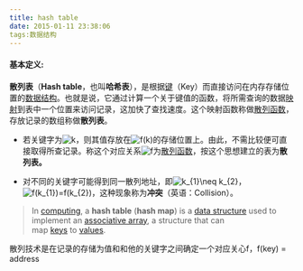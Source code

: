 ```yaml
---
title: hash table
date: 2015-01-11 23:38:06
tags:数据结构
---
```




#### 基本定义: 

**散列表**（**Hash table**，也叫**哈希表**），是根据[键](https://zh.wikipedia.org/wiki/%E9%8D%B5)（Key）而直接访问在内存存储位置的[数据结构](https://zh.wikipedia.org/wiki/%E6%95%B0%E6%8D%AE%E7%BB%93%E6%9E%84)。也就是说，它通过计算一个关于键值的函数，将所需查询的数据[映射](https://zh.wikipedia.org/wiki/%E6%98%A0%E5%B0%84)到表中一个位置来访问记录，这加快了查找速度。这个映射函数称做[散列函数](https://zh.wikipedia.org/wiki/%E6%95%A3%E5%88%97%E5%87%BD%E6%95%B0)，存放记录的数组称做**散列表**。

- 若关键字为![k](https://wikimedia.org/api/rest_v1/media/math/render/svg/c3c9a2c7b599b37105512c5d570edc034056dd40)，则其值存放在![f(k)](https://wikimedia.org/api/rest_v1/media/math/render/svg/c36f16f5357aeb5b0fa2fe3040e74282d62f8881)的存储位置上。由此，不需比较便可直接取得所查记录。称这个对应关系![f](https://wikimedia.org/api/rest_v1/media/math/render/svg/132e57acb643253e7810ee9702d9581f159a1c61)为[散列函数](https://zh.wikipedia.org/wiki/%E6%95%A3%E5%88%97%E5%87%BD%E6%95%B0)，按这个思想建立的表为**散列表。**



- 对不同的关键字可能得到同一散列地址，即![k_{1}\neq k_{2}](https://wikimedia.org/api/rest_v1/media/math/render/svg/f2b910a452063a4769272110d8d22cab053d433d)，![f(k_{1})=f(k_{2})](https://wikimedia.org/api/rest_v1/media/math/render/svg/fa1d43b27a17bf57baf12626ad7cfbf8ee9bb96d)，这种现象称为**冲突**（英语：Collision）。


  


> In [computing](https://en.wikipedia.org/wiki/Computing), a **hash table** (**hash map**) is a [data structure](https://en.wikipedia.org/wiki/Data_structure) used to implement an [associative array](https://en.wikipedia.org/wiki/Associative_array), a structure that can map [keys](https://en.wikipedia.org/wiki/Unique_key) to [values](https://en.wikipedia.org/wiki/Value_(computer_science)).

散列技术是在记录的存储为值和和他的关键字之间确定一个对应关心f，f(key) = address

